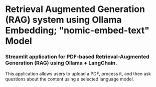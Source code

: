 # Retrieval Augmented Generation (RAG) system using Ollama Embedding; "nomic-embed-text" Model

### Streamlit application for PDF-based Retrieval-Augmented Generation (RAG) using Ollama + LangChain.

This application allows users to upload a PDF, process it,
and then ask questions about the content using a selected language model.
